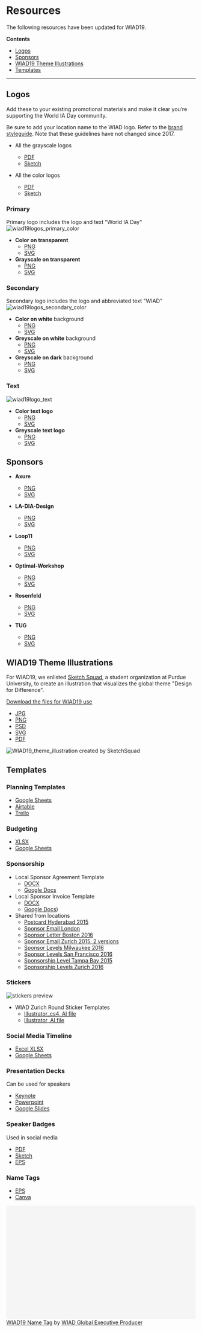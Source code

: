 # Resources

The following resources have been updated for WIAD19.

**Contents**

- [Logos](#logos)
- [Sponsors](#sponsors)
- [WIAD19 Theme Illustrations](#wiad19-theme-illustrations)
- [Templates](#templates)

---

## Logos

Add these to your existing promotional materials and make it clear you’re supporting the World IA Day community.

Be sure to add your location name to the WIAD logo. Refer to the [brand styleguide](branding/WIAD17/WIAD17-Brand-guidelines.pdf). Note that these guidelines have not changed since 2017.

- All the grayscale logos
  - [PDF](branding/WIAD19/WIAD19-Logos/wiad19logosgrayscaleW.pdf)
  - [Sketch](branding/WIAD19/WIAD19-Logos/wiad19logosgrayscaleW.sketch)

- All the color logos
  - [PDF](branding/WIAD19/WIAD19-Logos/wiad19logoscolorW.pdf)
  - [Sketch](branding/WIAD19/WIAD19-Logos/wiad19logoscolorW.sketch)

### Primary
Primary logo includes the logo and text "World IA Day"
![wiad19logos_primary_color](branding/WIAD19/WIAD19-Logos/wiad19logos_primary_color.png)

- **Color on transparent**
	- [PNG](branding/WIAD19/WIAD19-Logos/wiad19logos_primary_color.png)
	- [SVG](branding/WIAD19/WIAD19-Logos/wiad19logos_primary_color.svg)
- **Grayscale on transparent**
	- [PNG](branding/WIAD19/WIAD19-Logos/wiad19logos_primary_greyscale.png)
	- [SVG](branding/WIAD19/WIAD19-Logos/wiad19logos_primary_greyscale.svg)

### Secondary
Secondary logo includes the logo and abbreviated text "WIAD"
![wiad19logos_secondary_color](branding/WIAD19/WIAD19-Logos/wiad19logos_secondary_color.png)

- **Color on white** background
	- [PNG](branding/WIAD19/WIAD19-Logos/wiad19logos_secondary_color.png)
	- [SVG](branding/WIAD19/WIAD19-Logos/wiad19logos_secondary_color.svg)
- **Greyscale on white** background
	- [PNG](branding/WIAD19/WIAD19-Logos/wiad19logos_secondary_greyscale.png)
	- [SVG](branding/WIAD19/WIAD19-Logos/wiad19_secondary_greyscale.svg)
- **Greyscale on dark** background
	- [PNG](branding/WIAD19/WIAD19-Logos/wiad19logos_secondary_greyscale_dark.png)
	- [SVG](branding/WIAD19/WIAD19-Logos/wiad19_secondary_greyscale_dark.svg)

### Text
![wiad19logo_text](branding/WIAD19/WIAD19-Logos/wiad19logos_text_color.png)

- **Color text logo**
	- [PNG](branding/WIAD19/WIAD19-Logos/wiad19logos_text_color.png)
	- [SVG](branding/WIAD19/WIAD19-Logos/wiad19logos_text_color.svg)
- **Greyscale text logo**
	- [PNG](branding/WIAD19/WIAD19-Logos/wiad19logos_text-logo_greyscale.png)
	- [SVG](branding/WIAD19/WIAD19-Logos/wiad19logos_text-logo_greyscale.svg)

## Sponsors

- **Axure**
  - [PNG](branding/WIAD19/Global-sponsors/Axure.png)
  - [SVG](branding/WIAD19/Global-sponsors/Axure.svg)

- **LA-DIA-Design**
  - [PNG](branding/WIAD19/Global-sponsors/LA-DIA-Design.png)
  - [SVG](branding/WIAD19/Global-sponsors/LA-DIA-Design.svg)

- **Loop11**
  - [PNG](branding/WIAD19/Global-sponsors/Loop11.png)
  - [SVG](branding/WIAD19/Global-sponsors/Loop11.svg)

- **Optimal-Workshop**
  - [PNG](branding/WIAD19/Global-sponsors/Optimal-Workshop.png)
  - [SVG](branding/WIAD19/Global-sponsors/Optimal-Workshop.svg)

- **Rosenfeld**
  - [PNG](branding/WIAD19/Global-sponsors/Rosenfeld.png)
  - [SVG](branding/WIAD19/Global-sponsors/Rosenfeld.svg)

- **TUG**
  - [PNG](branding/WIAD19/Global-sponsors/TUG.png)
  - [SVG](branding/WIAD19/Global-sponsors/TUG.svg)


## WIAD19 Theme Illustrations
For WIAD19, we enlisted [Sketch Squad](https://www.facebook.com/SketchSquad123/), a student organization at Purdue University, to create an illustration that visualizes the global theme "Design for Difference".

[Download the files for WIAD19 use](branding/WIAD19/WIAD19_theme_illustration.zip)
- [JPG](branding/WIAD19/WIAD19_theme_illustration/WIAD19_designfordifference.jpg)
- [PNG](branding/WIAD19/WIAD19_theme_illustration/WIAD19_designfordifference.png)
- [PSD](branding/WIAD19/WIAD19_theme_illustration/WIAD19_designfordifference.psd)
- [SVG](branding/WIAD19/WIAD19_theme_illustration/WIAD19_designfordifference.svg)
- [PDF](branding/WIAD19/WIAD19_theme_illustration/WIAD19_designfordifference.pdf)

![WIAD19_theme_illustration created by SketchSquad](branding/WIAD19/WIAD19_theme_illustration/WIAD19_designfordifference.png)


## Templates

### Planning Templates
- [Google Sheets](https://docs.google.com/spreadsheets/d/1UhHgN5sBw4mg1OFH4Om9L_H7WkYimvYdTvfjwkuryj0/edit?usp=sharing)
- [Airtable](https://airtable.com/shr9Duzt4BGyMnFqB)
- [Trello](https://trello.com/b/G89JhAqo)

### Budgeting
- [XLSX](resources/templates/Budget-Template.xlsx)
- [Google Sheets](https://drive.google.com/open?id=1xzoZakOEnPWtNcXJGPXyeMr4FBkduF_fV-FPRmWLHOA)

### Sponsorship
- Local Sponsor Agreement Template
  - [DOCX](resources/templates/Sponsorship/Local-Sponsor-Agreement-Template.docx)
  - [Google Docs](https://drive.google.com/open?id=1sLRu-6qQ8ayuO58EVBRcrQEpnpy6aAMmOuZqDNEa5KA)
- Local Sponsor Invoice Template
  - [DOCX](resources/templates/Sponsorship/Local-Sponsor-Invoice-Template.docx)
  - [Google Docs](https://drive.google.com/open?id=1vyTt7ob5eDKWHPVeeJGFl1YZOycsyEn-b9jo-3iTMSQ))
- Shared from locations
    - [Postcard Hyderabad 2015](resources/shared/sponsorship/Postcard-Hyderabad-2015.pdf)
    - [Sponsor Email London](resources/shared/sponsorship/Sponsor-Email-London.docx)
    - [Sponsor Letter Boston 2016](resources/shared/sponsorship/Sponsor-Letter-Boston-2016.pdf)
    - [Sponsor Email Zurich 2015, 2 versions](resources/shared/sponsorship/Sponsor-Letter-Zurich-2015-2-versions.pdf)
    - [Sponsor Levels Milwaukee 2016](resources/shared/sponsorship/Sponsor-Levels-Milwaukee-2016.pdf)
    - [Sponsor Levels San Francisco 2016](resources/shared/sponsorship/Sponsor-Levels-San-Francisco-2016.png)
    - [Sponsorship Level Tampa Bay 2015](resources/shared/sponsorship/Sponsorship-Levels-Tampa-Bay-2015.png)
    - [Sponsorship Levels Zurich 2016](resources/shared/sponsorship/Sponsorship-Levels-Zurich-2016.docx)

### Stickers
![stickers preview](resources/shared/stickers/WIAD-Z%C3%BCrich-Round-Sticker-Template/stickers_preview.png)
- WIAD Zurich Round Sticker Templates
  - [Illustrator_cs4, AI file](https://drive.google.com/open?id=0BxSSYaHvRUf1YUhGQzRTVTJVYTA)
  - [Illustrator, AI file](https://drive.google.com/open?id=0BxSSYaHvRUf1elQtUk5CaGh3QVU)

### Social Media Timeline
- [Excel XLSX](resources/templates/Social-Media-Timeline-Template.xlsx)
- [Google Sheets](https://docs.google.com/spreadsheets/d/1CUj-dDC5GT_jNJiF0Ij9YwjespKvM_pVVtdpxL_Xjqk/edit?usp=sharing)

### Presentation Decks
Can be used for speakers
- [Keynote](resources/templates/Speakers/WIAD19/WIAD19-Speaker-Presenter-Deck.key)
- [Powerpoint](resources/templates/Speakers/WIAD19/WIAD19-Speaker-Presenter-Deck.pptx)
- [Google Slides](https://docs.google.com/presentation/d/1731ppMLXU9RWSaIsqNwo9BAzLCzerRTyf35tcrYtqUk/edit?usp=sharing)

### Speaker Badges
Used in social media
- [PDF](resources/templates/Speakers/WIAD19/WIAD19-SOCIAL_SQUARE_SPEAKER.pdf)
- [Sketch](resources/templates/Speakers/WIAD19/WIAD19-SOCIAL_SQUARE_SPEAKER.sketch)
- [EPS](resources/templates/Speakers/WIAD19/WIAD19-SOCIAL_SQUARE_SPEAKER.eps)

### Name Tags
- [EPS](resources/templates/WIAD_NAMETAGS.eps)
- [Canva](https://www.canva.com/design/DADCyBluRmA/share?role=EDITOR&token=0ayaURX7irmq6QkSlXZrlQ&utm_content=DADCyBluRmA&utm_campaign=designshare&utm_medium=link&utm_source=sharebutton)

<div class="canva-embed" data-height-ratio="0.5882" data-design-id="DADCyBluRmA" style="padding:58.81999999999999% 5px 5px 5px;background:rgba(0,0,0,0.03);border-radius:8px;"></div>
<script async src="https://sdk.canva.com/v1/embed.js"></script><a href="https://www.canva.com/design/DADCyBluRmA/view?utm_content=DADCyBluRmA&utm_campaign=designshare&utm_medium=embeds&utm_source=link" target="_blank">WIAD19 Name Tag</a> by <a href="https://www.canva.com/producer95?utm_campaign=designshare&utm_medium=embeds&utm_source=link" target="_blank">WIAD Global Executive Producer</a>
